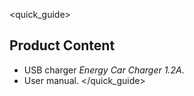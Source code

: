<quick_guide>
##  Product Content
- USB charger *Energy Car Charger 1.2A*.
- User manual.
</quick_guide>
